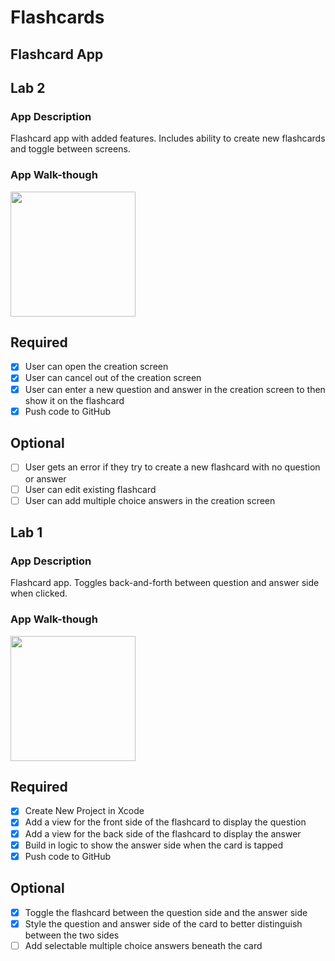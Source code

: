# Flashcards

## Flashcard App

## Lab 2

### App Description
Flashcard app with added features. Includes ability to create new flashcards and toggle between screens.

### App Walk-though
<img src=http://g.recordit.co/JlicM8cKV2.gif width=200><br>

## Required
- [x] User can open the creation screen
- [x] User can cancel out of the creation screen
- [x] User can enter a new question and answer in the creation screen to then show it on the flashcard
- [x] Push code to GitHub
## Optional
- [ ] User gets an error if they try to create a new flashcard with no question or answer
- [ ] User can edit existing flashcard
- [ ] User can add multiple choice answers in the creation screen

## Lab 1

### App Description
Flashcard app. Toggles back-and-forth between question and answer side when clicked.

### App Walk-though
<img src=http://g.recordit.co/eplfDi5rKO.gif width=200><br>

## Required
- [x] Create New Project in Xcode
- [x] Add a view for the front side of the flashcard to display the question
- [x] Add a view for the back side of the flashcard to display the answer
- [x] Build in logic to show the answer side when the card is tapped
- [x] Push code to GitHub
## Optional
- [x] Toggle the flashcard between the question side and the answer side
- [x] Style the question and answer side of the card to better distinguish between the two sides
- [ ] Add selectable multiple choice answers beneath the card
